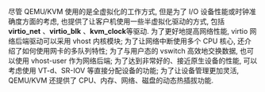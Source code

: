 尽管 QEMU/KVM 使用的是全虚拟化的工作方式, 但是为了 I/O 设备性能或时钟准确度方面的考虑, 也提供了让客户机使用一些半虚拟化驱动的方式, 包括 **virtio_net** 、**virtio_blk** 、**kvm_clock**等驱动. 为了更好地提高网络性能, virtio 网络后端驱动可以采用 vhost 内核模块; 为了让网络中断使用多个 CPU 核心, 还介绍了如何使用网卡的多队列特性; 为了与用户态的 vswitch 高效地交换数据, 也可以使用 vhost-user 作为网络后端; 为了达到非常好的、接近原生设备的性能, 可以考虑使用 VT-d、SR-IOV 等直接分配设备的功能; 为了让设备管理更加灵活, QEMU/KVM 还提供了 CPU、内存、网络、磁盘的动态热插拔功能.
